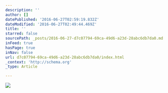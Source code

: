 ```yaml
---
description: ''
author: []
datePublished: '2016-06-27T02:59:19.832Z'
dateModified: '2016-06-27T02:49:44.469Z'
title: ''
starred: false
sourcePath: _posts/2016-06-27-d7c07794-69ca-49d6-a23d-28abc6db7da0.md
inFeed: true
hasPage: true
inNav: false
url: d7c07794-69ca-49d6-a23d-28abc6db7da0/index.html
_context: 'http://schema.org'
_type: Article

---
```

![](https://the-grid-user-content.s3-us-west-2.amazonaws.com/2673e0ef-50ea-4b42-86e7-b2f696363bbd.png)